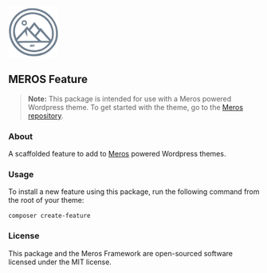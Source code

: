 <a href="https://mirrorandmountain.com" target="_blank"><img src="https://github.com/mirror-and-mountain/assets/raw/main/logos/png/mm-logo-slate-transparent-512.png" width="100" alt="MIRROR AND MOUNTAIN Logo"></a>

## MEROS Feature
>**Note:** This package is intended for use with a Meros powered Wordpress theme. To get started with the theme, go to the [Meros repository]('https://github.com/mirror-and-mountain/meros').

### About
A scaffolded feature to add to [Meros]('https://github.com/mirror-and-mountain/meros') powered Wordpress themes.

### Usage
To install a new feature using this package, run the following command from the root of your theme:
```console
composer create-feature
```

### License 
This package and the Meros Framework are open-sourced software licensed under the MIT license.

